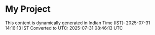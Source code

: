 # My Project

This content is dynamically generated in Indian Time (IST): 2025-07-31 14:16:13 IST
Converted to UTC: 2025-07-31 08:46:13 UTC
